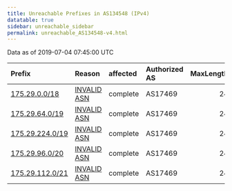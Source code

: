 ```yaml
---
title: Unreachable Prefixes in AS134548 (IPv4)
datatable: true
sidebar: unreachable_sidebar
permalink: unreachable_AS134548-v4.html
---
```


Data as of 2019-07-04 07:45:00 UTC


<div class="datatable-begin"></div>

| Prefix                                                   | Reason                                                                                                  | affected   | Authorized AS   |   MaxLength | Anchor                                       |   unreachable /24s |
|:---------------------------------------------------------|:--------------------------------------------------------------------------------------------------------|:-----------|:----------------|------------:|:---------------------------------------------|-------------------:|
| [175.29.0.0/18](https://stat.ripe.net/175.29.0.0/18)     | [INVALID ASN](https://rpki-validator.ripe.net/announcement-preview?asn=AS134548&prefix=175.29.0.0/18)   | complete   | AS17469         |          24 | [APNIC](unreachable_APNIC_RPKI_Root-v4.html) |                 64 |
| [175.29.64.0/19](https://stat.ripe.net/175.29.64.0/19)   | [INVALID ASN](https://rpki-validator.ripe.net/announcement-preview?asn=AS134548&prefix=175.29.64.0/19)  | complete   | AS17469         |          24 | [APNIC](unreachable_APNIC_RPKI_Root-v4.html) |                 32 |
| [175.29.224.0/19](https://stat.ripe.net/175.29.224.0/19) | [INVALID ASN](https://rpki-validator.ripe.net/announcement-preview?asn=AS134548&prefix=175.29.224.0/19) | complete   | AS17469         |          24 | [APNIC](unreachable_APNIC_RPKI_Root-v4.html) |                 32 |
| [175.29.96.0/20](https://stat.ripe.net/175.29.96.0/20)   | [INVALID ASN](https://rpki-validator.ripe.net/announcement-preview?asn=AS134548&prefix=175.29.96.0/20)  | complete   | AS17469         |          24 | [APNIC](unreachable_APNIC_RPKI_Root-v4.html) |                 16 |
| [175.29.112.0/21](https://stat.ripe.net/175.29.112.0/21) | [INVALID ASN](https://rpki-validator.ripe.net/announcement-preview?asn=AS134548&prefix=175.29.112.0/21) | complete   | AS17469         |          24 | [APNIC](unreachable_APNIC_RPKI_Root-v4.html) |                  8 |

<div class="datatable-end"></div>
